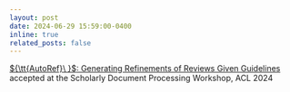 ```yaml
---
layout: post
date: 2024-06-29 15:59:00-0400
inline: true
related_posts: false
---
```


[${\tt{AutoRef}\ }$: Generating Refinements of Reviews Given Guidelines](https://aclanthology.org/2024.sdp-1.17/) accepted at the Scholarly Document Processing Workshop, ACL 2024